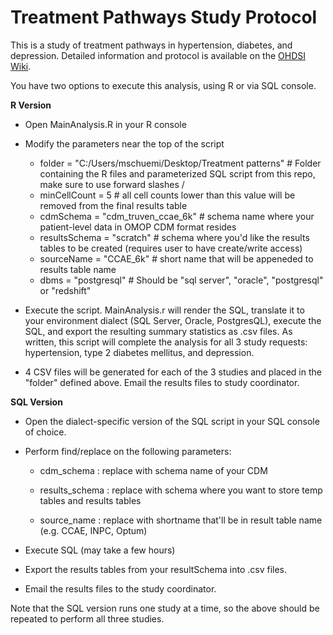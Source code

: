 Treatment Pathways Study Protocol
===============

This is a study of treatment pathways in hypertension, diabetes, and depression.  Detailed information and protocol is available on the [OHDSI Wiki](http://www.ohdsi.org/web/wiki/doku.php?id=research:treatment_pathways_in_hypertension).

You have two options to execute this analysis, using R or via SQL console.

**R Version**

- Open MainAnalysis.R in your R console
- Modify the parameters near the top of the script
    -	folder        = "C:/Users/mschuemi/Desktop/Treatment patterns" # Folder containing the R files and parameterized SQL script from this repo, make sure to use forward slashes /
    -	minCellCount  = 5   # all cell counts lower than this value will be removed from the final results table
    -	cdmSchema     = "cdm_truven_ccae_6k"   # schema name where your patient-level data in OMOP CDM format resides
    -	resultsSchema = "scratch"  # schema where you'd like the results tables to be created (requires user to have create/write access)
    -	sourceName    = "CCAE_6k"  # short name that will be appeneded to results table name
    -  	dbms          = "postgresql"  	  # Should be "sql server", "oracle", "postgresql" or "redshift"
 
- Execute the script.
	MainAnalysis.r will render the SQL, translate it to your environment dialect (SQL Server, Oracle, PostgresQL), execute the SQL, and export the resulting summary statistics as .csv files.   As written, this script will complete the analysis for all 3 study requests:  hypertension, type 2 diabetes mellitus, and depression.
- 4 CSV files will be generated for each of the 3 studies and placed in the "folder" defined above.  Email the results files to study coordinator.

**SQL Version**

- Open the dialect-specific version of the SQL script in your SQL console of choice.
- Perform find/replace on the following parameters:
 
    - cdm_schema  :  replace with schema name of your CDM

    - results_schema  : replace with schema where you want to store temp tables and results tables

    - source_name  :  replace with shortname that'll be in result table name (e.g. CCAE, INPC, Optum)

- Execute SQL (may take a few hours)
- Export the results tables from your resultSchema into .csv files.
- Email the results files to the study coordinator.

Note that the SQL version runs one study at a time, so the above should be repeated to perform all three studies.
